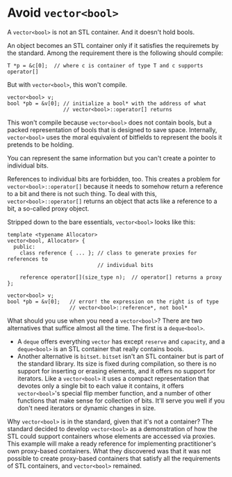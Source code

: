 # Avoid `vector<bool>`

A `vector<bool>` is not an STL container. And it doesn't hold bools.

An object becomes an STL container only if it satisfies the requiremets by the standard.
Among the requirement there is the following should compile:
```
T *p = &c[0];  // where c is container of type T and c supports operator[]
```

But with `vector<bool>`, this won't compile.
```
vector<bool> v;
bool *pb = &v[0]; // initialize a bool* with the address of what
                  // vector<bool>::operator[] returns
```

This won't compile because `vector<bool>` does not contain bools, but a packed representation of bools that is designed to save space.
Internally, `vector<bool>` uses the moral equivalent of bitfields to represent the bools it pretends to be holding.

You can represent the same information but you can't create a pointer to individual bits.

References to individual bits are forbidden, too. This creates a problem for `vector<bool>::operator[]` because it needs to somehow return a reference to a bit and there is not such thing.
To deal with this, `vector<bool>::operator[]` returns an object that acts like a reference to a bit, a so-called proxy object.

Stripped down to the bare essentials, `vector<bool>` looks like this:
```
template <typename Allocator>
vector<bool, Allocator> {
  public:
    class reference { ... }; // class to generate proxies for references to
                             // individual bits

    reference operator[](size_type n);  // operator[] returns a proxy
};

vector<bool> v;
bool *pb = &v[0];   // error! the expression on the right is of type
                    // vector<bool>::reference*, not bool*
```

What should you use when you need a `vector<bool>`?
There are two alternatives that suffice almost all the time. The first is a `deque<bool>`.
* A `deque` offers everything `vector` has except `reserve` and `capacity`, and a `deque<bool>` is an STL container that really contains bools.
* Another alternative is `bitset`. `bitset` isn't an STL container but is part of the standard library. Its size is fixed during compilation, so there is no support for inserting or erasing elements, and it offers no support for iterators. Like a `vector<bool>` it uses a compact representation that devotes only a single bit to each value it contains, it offers `vector<bool>`'s special flip member function, and a number of other functions that make sense for collection of bits. It'll serve you well if you don't need iterators or dynamic changes in size.

Why `vector<bool>` is in the standard, given that it's not a container?
The standard decided to develop `vector<bool>` as a demonstration of how the STL could support containers whose elements are accessed via proxies.
This example will make a ready reference for implementing practitioner's own proxy-based containers.
What they discovered was that it was not possible to create proxy-based containers that satisfy all the requirements of STL containers, and `vector<bool>` remained.

